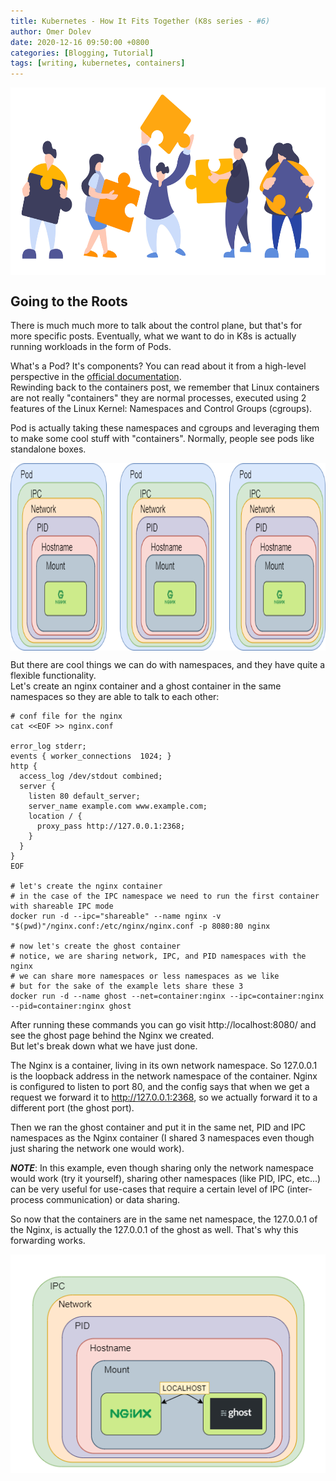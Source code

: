 ```yaml
---
title: Kubernetes - How It Fits Together (K8s series - #6)
author: Omer Dolev
date: 2020-12-16 09:50:00 +0800
categories: [Blogging, Tutorial]
tags: [writing, kubernetes, containers]
---
```


<img src="/assets/img/how-it-all-fits-together-1.png" alt="how-it-all-fits-together" align="middle" height="300"/>

## Going to the Roots

There is much much more to talk about the control plane, but that's for more specific posts. Eventually, what we want to do in K8s is actually running workloads in the form of Pods.

What's a Pod? It's components? You can read about it from a high-level perspective in the [official documentation](https://kubernetes.io/docs/concepts/workloads/pods/).  
Rewinding back to the containers post, we remember that Linux containers are not really "containers" they are normal processes, executed using 2 features of the Linux Kernel: Namespaces and Control Groups (cgroups).

Pod is actually taking these namespaces and cgroups and leveraging them to make some cool stuff with "containers". Normally, people see pods like standalone boxes.

<img src="/assets/img/how-it-all-fits-together-2.png" alt="how-it-all-fits-together" align="middle" height="300" />

But there are cool things we can do with namespaces, and they have quite a flexible functionality.  
Let's create an nginx container and a ghost container in the same namespaces so they are able to talk to each other:

```
# conf file for the nginx
cat <<EOF >> nginx.conf

error_log stderr;
events { worker_connections  1024; }
http {
  access_log /dev/stdout combined;
  server {
    listen 80 default_server;
    server_name example.com www.example.com;
    location / {
      proxy_pass http://127.0.0.1:2368;
    }
  }
}
EOF

# let's create the nginx container
# in the case of the IPC namespace we need to run the first container with shareable IPC mode
docker run -d --ipc="shareable" --name nginx -v "$(pwd)"/nginx.conf:/etc/nginx/nginx.conf -p 8080:80 nginx

# now let's create the ghost container
# notice, we are sharing network, IPC, and PID namespaces with the nginx
# we can share more namespaces or less namespaces as we like
# but for the sake of the example lets share these 3
docker run -d --name ghost --net=container:nginx --ipc=container:nginx --pid=container:nginx ghost
```

After running these commands you can go visit http://localhost:8080/ and see the ghost page behind the Nginx we created.  
But let's break down what we have just done.

The Nginx is a container, living in its own network namespace. So 127.0.0.1 is the loopback address in the network namespace of the container.
Nginx is configured to listen to port 80, and the config says that when we get a request we forward it to http://127.0.0.1:2368, so we actually forward it to a different port (the ghost port).

Then we ran the ghost container and put it in the same net, PID and IPC namespaces as the Nginx container (I shared 3 namespaces even though just sharing the network one would work).

**_NOTE_**: In this example, even though sharing only the network namespace would work (try it yourself), sharing other namespaces (like PID, IPC, etc...) can be very useful for use-cases that require a certain level of IPC (inter-process communication) or data sharing.

So now that the containers are in the same net namespace, the 127.0.0.1 of the Nginx, is actually the 127.0.0.1 of the ghost as well. That's why this forwarding works.

<img src="/assets/img/how-it-all-fits-together-3.png" alt="how-it-all-fits-together" align="middle" />

